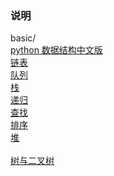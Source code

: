 ### 说明


basic/  <br/>
        [python 数据结构中文版 ](https://github.com/xingyushu/datastructure_learning/blob/master/python/basic/python-data-structure-cn.pdf)   <br/>
        [链表](https://github.com/xingyushu/datastructure_learning/tree/master/python/basic/Linklist)  <br/>
        [队列](https://github.com/xingyushu/datastructure_learning/tree/master/python/basic/Queue)  <br/>
        [栈](https://github.com/xingyushu/datastructure_learning/tree/master/python/basic/Stack)      <br/>
        [递归](https://github.com/xingyushu/datastructure_learning/tree/master/python/basic/recursion)   <br/>
        [查找](https://github.com/xingyushu/datastructure_learning/tree/master/python/basic/Search)   <br/>
        [排序](https://github.com/xingyushu/datastructure_learning/tree/master/python/basic/Sort)   <br/>
        [堆](https://github.com/xingyushu/datastructure_learning/tree/master/python/basic/Heap)   <br/>  
        [树与二叉树](https://github.com/xingyushu/datastructure_learning/tree/master/python/basic/Tree)  <br/> 
        
        


